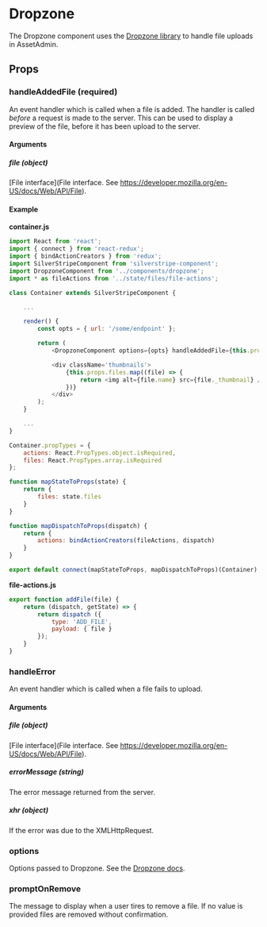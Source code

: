 # Dropzone

The Dropzone component uses the [Dropzone library](http://www.dropzonejs.com/) to handle file uploads in AssetAdmin.

## Props

### handleAddedFile (required)

An event handler which is called when a file is added. The handler is called _before_ a request is made to the server. This can be used to display a preview of the file, before it has been upload to the server.

#### Arguments

##### file (object)

[File interface](File interface. See https://developer.mozilla.org/en-US/docs/Web/API/File).

#### Example

__container.js__

```js
import React from 'react';
import { connect } from 'react-redux';
import { bindActionCreators } from 'redux';
import SilverStripeComponent from 'silverstripe-component';
import DropzoneComponent from '../components/dropzone';
import * as fileActions from '../state/files/file-actions';

class Container extends SilverStripeComponent {

    ...

    render() {
        const opts = { url: '/some/endpoint' };

        return (
            <DropzoneComponent options={opts} handleAddedFile={this.props.actions.addFile} />

            <div className='thumbnails'>
                {this.props.files.map((file) => {
                    return <img alt={file.name} src={file._thumbnail} />
                })}
            </div>
        );
    }

    ...
}

Container.propTypes = {
    actions: React.PropTypes.object.isRequired,
    files: React.PropTypes.array.isRequired
};

function mapStateToProps(state) {
    return {
        files: state.files
    }
}

function mapDispatchToProps(dispatch) {
    return {
        actions: bindActionCreators(fileActions, dispatch)
    }
}

export default connect(mapStateToProps, mapDispatchToProps)(Container);
```

__file-actions.js__

```js
export function addFile(file) {
    return (dispatch, getState) => {
        return dispatch ({
            type: 'ADD_FILE',
            payload: { file }
        });
    }
}
```

### handleError

An event handler which is called when a file fails to upload.

#### Arguments

##### file (object)

[File interface](File interface. See https://developer.mozilla.org/en-US/docs/Web/API/File).

##### errorMessage (string)

The error message returned from the server.

##### xhr (object)

If the error was due to the XMLHttpRequest.

### options

Options passed to Dropzone. See the [Dropzone docs](http://www.dropzonejs.com/#configuration-options).

### promptOnRemove

The message to display when a user tires to remove a file. If no value is provided files are removed without confirmation.
